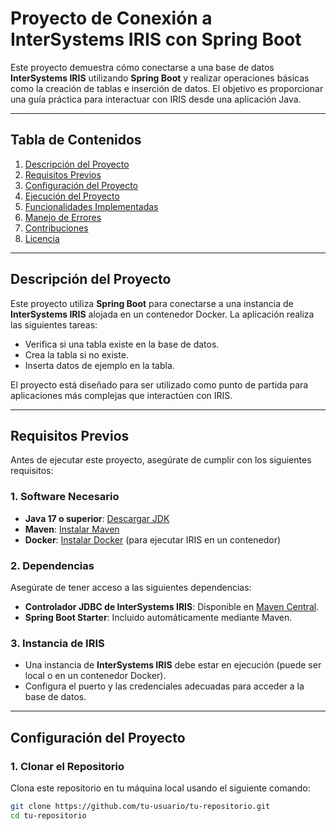 # **Proyecto de Conexión a InterSystems IRIS con Spring Boot**

Este proyecto demuestra cómo conectarse a una base de datos **InterSystems IRIS** utilizando **Spring Boot** y realizar operaciones básicas como la creación de tablas e inserción de datos. El objetivo es proporcionar una guía práctica para interactuar con IRIS desde una aplicación Java.

---

## **Tabla de Contenidos**

1. [Descripción del Proyecto](#descripción-del-proyecto)
2. [Requisitos Previos](#requisitos-previos)
3. [Configuración del Proyecto](#configuración-del-proyecto)
4. [Ejecución del Proyecto](#ejecución-del-proyecto)
5. [Funcionalidades Implementadas](#funcionalidades-implementadas)
6. [Manejo de Errores](#manejo-de-errores)
7. [Contribuciones](#contribuciones)
8. [Licencia](#licencia)

---

## **Descripción del Proyecto**

Este proyecto utiliza **Spring Boot** para conectarse a una instancia de **InterSystems IRIS** alojada en un contenedor Docker. La aplicación realiza las siguientes tareas:
- Verifica si una tabla existe en la base de datos.
- Crea la tabla si no existe.
- Inserta datos de ejemplo en la tabla.

El proyecto está diseñado para ser utilizado como punto de partida para aplicaciones más complejas que interactúen con IRIS.

---

## **Requisitos Previos**

Antes de ejecutar este proyecto, asegúrate de cumplir con los siguientes requisitos:

### **1. Software Necesario**
- **Java 17 o superior**: [Descargar JDK](https://www.oracle.com/java/technologies/javase-jdk17-downloads.html)
- **Maven**: [Instalar Maven](https://maven.apache.org/install.html)
- **Docker**: [Instalar Docker](https://www.docker.com/products/docker-desktop) (para ejecutar IRIS en un contenedor)

### **2. Dependencias**
Asegúrate de tener acceso a las siguientes dependencias:
- **Controlador JDBC de InterSystems IRIS**: Disponible en [Maven Central](https://search.maven.org/artifact/com.intersystems/intersystems-jdbc).
- **Spring Boot Starter**: Incluido automáticamente mediante Maven.

### **3. Instancia de IRIS**
- Una instancia de **InterSystems IRIS** debe estar en ejecución (puede ser local o en un contenedor Docker).
- Configura el puerto y las credenciales adecuadas para acceder a la base de datos.

---

## **Configuración del Proyecto**

### **1. Clonar el Repositorio**
Clona este repositorio en tu máquina local usando el siguiente comando:

```bash
git clone https://github.com/tu-usuario/tu-repositorio.git
cd tu-repositorio

